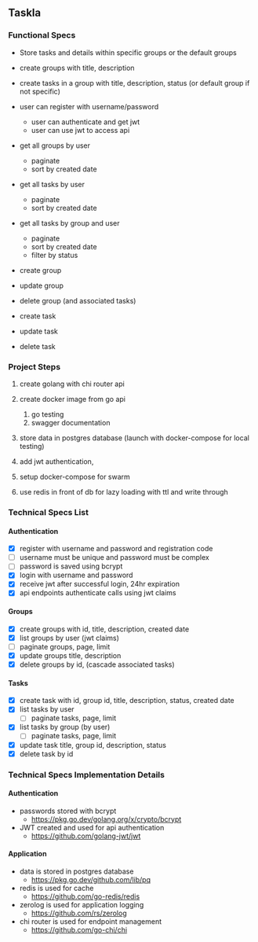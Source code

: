 ## Taskla

### Functional Specs
- Store tasks and details within specific groups or the default groups
- create groups with title, description
- create tasks in a group with title, description, status (or default group if not specific)

- user can register with username/password
    - user can authenticate and get jwt
    - user can use jwt to access api

- get all groups by user
    - paginate
    - sort by created date
- get all tasks by user
    - paginate
    - sort by created date
- get all tasks by group and user
    - paginate
    - sort by created date
    - filter by status

- create group
- update group
- delete group (and associated tasks)

- create task
- update task
- delete task



### Project Steps
1. create golang with chi router api

1. create docker image from go api
    1. go testing
    1. swagger documentation

1. store data in postgres database (launch with docker-compose for local testing)

1. add jwt authentication,

1. setup docker-compose for swarm

1. use redis in front of db for lazy loading with ttl and write through

### Technical Specs List

#### Authentication
- [x] register with username and password and registration code
- [ ] username must be unique and password must be complex
- [ ] password is saved using bcrypt
- [x] login with username and password
- [x] receive jwt after successful login, 24hr expiration
- [x] api endpoints authenticate calls using jwt claims

#### Groups
- [x] create groups with id, title, description, created date
- [x] list groups by user (jwt claims)
- [ ] paginate groups, page, limit
- [x] update groups title, description
- [x] delete groups by id, (cascade associated tasks)

#### Tasks
- [x] create task with id, group id, title, description, status, created date
- [x] list tasks by user
    - [ ] paginate tasks, page, limit
- [x] list tasks by group (by user)
    - [ ] paginate tasks, page, limit
- [x] update task title, group id, description, status
- [x] delete task by id

### Technical Specs Implementation Details

#### Authentication
- passwords stored with bcrypt
    - https://pkg.go.dev/golang.org/x/crypto/bcrypt
- JWT created and used for api authentication
    - https://github.com/golang-jwt/jwt

#### Application
- data is stored in postgres database
    - https://pkg.go.dev/github.com/lib/pq
- redis is used for cache
    - https://github.com/go-redis/redis
- zerolog is used for application logging
    - https://github.com/rs/zerolog
- chi router is used for endpoint management
    - https://github.com/go-chi/chi
